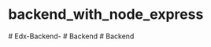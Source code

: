 
# backend_with_node_express

#   E d x - B a c k e n d -  
 #   B a c k e n d  
 #   B a c k e n d  
 